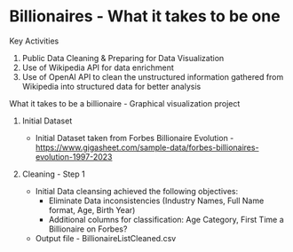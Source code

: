 # Billionaires - What it takes to be one

Key Activities
1. Public Data Cleaning & Preparing for Data Visualization
2. Use of Wikipedia API for data enrichment
3. Use of OpenAI API to clean the unstructured information gathered from Wikipedia into structured data for better analysis

What it takes to be a billionaire - Graphical visualization project



1. Initial Dataset
   - Initial Dataset taken from Forbes Billionaire Evolution - https://www.gigasheet.com/sample-data/forbes-billionaires-evolution-1997-2023

2. Cleaning - Step 1
   - Initial Data cleansing achieved the following objectives:
      - Eliminate Data inconsistencies (Industry Names, Full Name format, Age, Birth Year)
      - Additional columns for classification: Age Category, First Time a Billionaire on Forbes?
   - Output file - BillionaireListCleaned.csv
